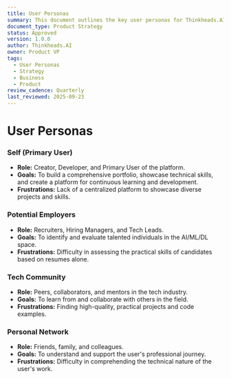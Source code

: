 ```yaml
---
title: User Personas
summary: This document outlines the key user personas for Thinkheads.AI, including the primary user (self), potential employers, the tech community, and the personal network.
document_type: Product Strategy
status: Approved
version: 1.0.0
author: Thinkheads.AI
owner: Product VP
tags:
  - User Personas
  - Strategy
  - Business
  - Product
review_cadence: Quarterly
last_reviewed: 2025-09-23
---
```

# User Personas

### Self (Primary User)
*   **Role:** Creator, Developer, and Primary User of the platform.
*   **Goals:** To build a comprehensive portfolio, showcase technical skills, and create a platform for continuous learning and development.
*   **Frustrations:** Lack of a centralized platform to showcase diverse projects and skills.

### Potential Employers
*   **Role:** Recruiters, Hiring Managers, and Tech Leads.
*   **Goals:** To identify and evaluate talented individuals in the AI/ML/DL space.
*   **Frustrations:** Difficulty in assessing the practical skills of candidates based on resumes alone.

### Tech Community
*   **Role:** Peers, collaborators, and mentors in the tech industry.
*   **Goals:** To learn from and collaborate with others in the field.
*   **Frustrations:** Finding high-quality, practical projects and code examples.

### Personal Network
*   **Role:** Friends, family, and colleagues.
*   **Goals:** To understand and support the user's professional journey.
*   **Frustrations:** Difficulty in comprehending the technical nature of the user's work.
